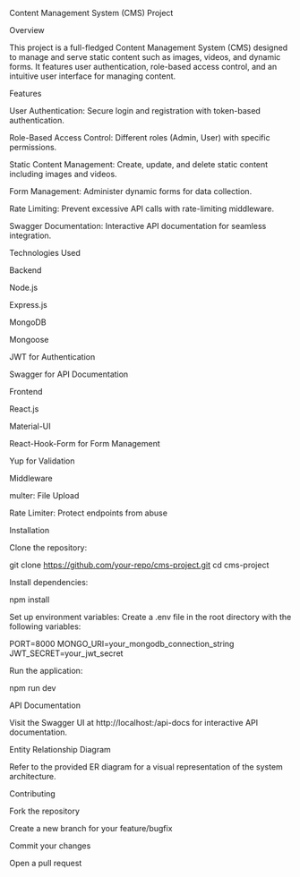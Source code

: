 Content Management System (CMS) Project

Overview

This project is a full-fledged Content Management System (CMS) designed to manage and serve static content such as images, videos, and dynamic forms. It features user authentication, role-based access control, and an intuitive user interface for managing content.

Features

User Authentication: Secure login and registration with token-based authentication.

Role-Based Access Control: Different roles (Admin, User) with specific permissions.

Static Content Management: Create, update, and delete static content including images and videos.

Form Management: Administer dynamic forms for data collection.

Rate Limiting: Prevent excessive API calls with rate-limiting middleware.

Swagger Documentation: Interactive API documentation for seamless integration.

Technologies Used

Backend

Node.js

Express.js

MongoDB

Mongoose

JWT for Authentication

Swagger for API Documentation

Frontend

React.js

Material-UI

React-Hook-Form for Form Management

Yup for Validation

Middleware

multer: File Upload

Rate Limiter: Protect endpoints from abuse

Installation

Clone the repository:

git clone https://github.com/your-repo/cms-project.git
cd cms-project

Install dependencies:

npm install

Set up environment variables:
Create a .env file in the root directory with the following variables:

PORT=8000
MONGO_URI=your_mongodb_connection_string
JWT_SECRET=your_jwt_secret

Run the application:

npm run dev

API Documentation

Visit the Swagger UI at http://localhost:<PORT>/api-docs for interactive API documentation.

Entity Relationship Diagram

Refer to the provided ER diagram for a visual representation of the system architecture.

Contributing

Fork the repository

Create a new branch for your feature/bugfix

Commit your changes

Open a pull request



